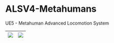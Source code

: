 # ALSV4-Metahumans
UE5 -  Metahuman Advanced Locomotion System

|<img src="https://iili.io/HG7TdMX.gif"><img> |<img src="https://iili.io/HG7Tzo7.gif"><img>|
|--|--|
